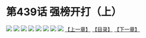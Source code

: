 # 第439话 强榜开打（上）
![](https://mhpic.xiaomingtaiji.net/comic/D/斗破苍穹拆分版/439话/1.jpg-zymk.middle.webp)
![](https://mhpic.xiaomingtaiji.net/comic/D/斗破苍穹拆分版/439话/2.jpg-zymk.middle.webp)
![](https://mhpic.xiaomingtaiji.net/comic/D/斗破苍穹拆分版/439话/3.jpg-zymk.middle.webp)
![](https://mhpic.xiaomingtaiji.net/comic/D/斗破苍穹拆分版/439话/4.jpg-zymk.middle.webp)
![](https://mhpic.xiaomingtaiji.net/comic/D/斗破苍穹拆分版/439话/5.jpg-zymk.middle.webp)
![](https://mhpic.xiaomingtaiji.net/comic/D/斗破苍穹拆分版/439话/6.jpg-zymk.middle.webp)
![](https://mhpic.xiaomingtaiji.net/comic/D/斗破苍穹拆分版/439话/7.jpg-zymk.middle.webp)
![](https://mhpic.xiaomingtaiji.net/comic/D/斗破苍穹拆分版/439话/8.jpg-zymk.middle.webp)
[【上一章】](./438.md)
[【目录】](./READMD.md)
[【下一章】](./440.md)
